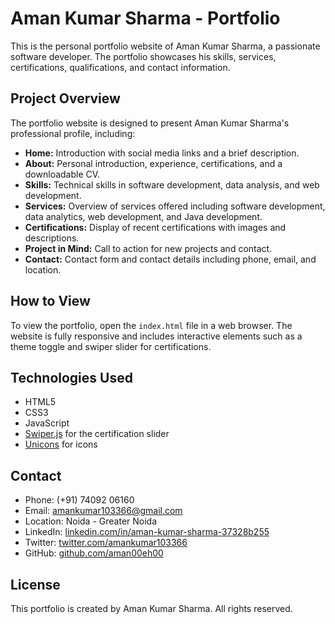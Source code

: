 # Aman Kumar Sharma - Portfolio

This is the personal portfolio website of Aman Kumar Sharma, a passionate software developer. The portfolio showcases his skills, services, certifications, qualifications, and contact information.

## Project Overview

The portfolio website is designed to present Aman Kumar Sharma's professional profile, including:

- **Home:** Introduction with social media links and a brief description.
- **About:** Personal introduction, experience, certifications, and a downloadable CV.
- **Skills:** Technical skills in software development, data analysis, and web development.
- **Services:** Overview of services offered including software development, data analytics, web development, and Java development.
- **Certifications:** Display of recent certifications with images and descriptions.
- **Project in Mind:** Call to action for new projects and contact.
- **Contact:** Contact form and contact details including phone, email, and location.

## How to View

To view the portfolio, open the `index.html` file in a web browser. The website is fully responsive and includes interactive elements such as a theme toggle and swiper slider for certifications.

## Technologies Used

- HTML5
- CSS3
- JavaScript
- [Swiper.js](https://swiperjs.com/) for the certification slider
- [Unicons](https://iconscout.com/unicons) for icons

## Contact

- Phone: (+91) 74092 06160
- Email: amankumar103366@gmail.com
- Location: Noida - Greater Noida
- LinkedIn: [linkedin.com/in/aman-kumar-sharma-37328b255](https://www.linkedin.com/in/aman-kumar-sharma-37328b255)
- Twitter: [twitter.com/amankumar103366](https://twitter.com/amankumar103366)
- GitHub: [github.com/aman00eh00](https://github.com/aman00eh00)

## License

This portfolio is created by Aman Kumar Sharma. All rights reserved.
